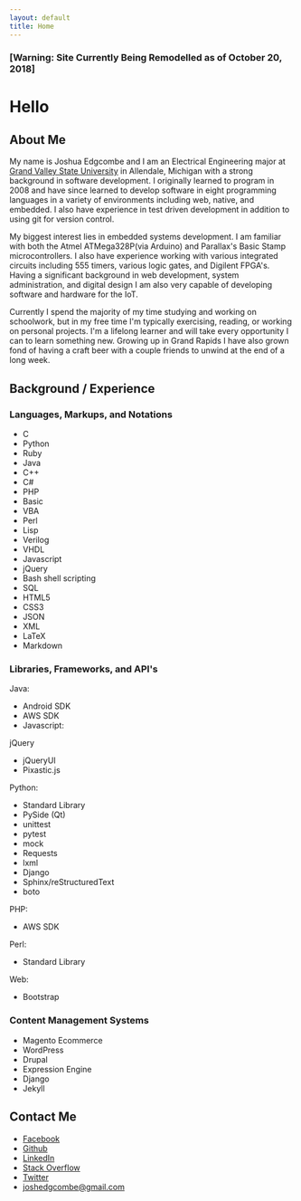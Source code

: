 ```yaml
---
layout: default
title: Home
---
```


### [Warning: Site Currently Being Remodelled as of October 20, 2018]

# Hello

## About Me

My name is Joshua Edgcombe and I am an Electrical Engineering major at [Grand Valley State University](http://www.gvsu.edu/) in Allendale, Michigan with a strong background in software development. I originally learned to program in 2008 and have since learned to develop software in eight programming languages in a variety of environments including web, native, and embedded. I also have experience in test driven development in addition to using git for version control.

My biggest interest lies in embedded systems development. I am familiar with both the Atmel ATMega328P(via Arduino) and Parallax's Basic Stamp microcontrollers. I also have experience working with various integrated circuits including 555 timers, various logic gates, and Digilent FPGA's. Having a significant background in web development, system administration, and digital design I am also very capable of developing software and hardware for the IoT.

Currently I spend the majority of my time studying and working on schoolwork, but in my free time I'm typically exercising, reading, or working on personal projects. I'm a lifelong learner and will take every opportunity I can to learn something new. Growing up in Grand Rapids I have also grown fond of having a craft beer with a couple friends to unwind at the end of a long week.

## Background / Experience

### Languages, Markups, and Notations

- C
- Python
- Ruby
- Java
- C++
- C#
- PHP
- Basic
- VBA
- Perl
- Lisp
- Verilog
- VHDL
- Javascript
- jQuery
- Bash shell scripting
- SQL
- HTML5
- CSS3
- JSON
- XML
- LaTeX
- Markdown

### Libraries, Frameworks, and API's

Java:
- Android SDK
- AWS SDK
- Javascript:

jQuery
- jQueryUI
- Pixastic.js

Python:
- Standard Library
- PySide (Qt)
- unittest
- pytest
- mock
- Requests
- lxml
- Django
- Sphinx/reStructuredText
- boto

PHP:
- AWS SDK

Perl:
- Standard Library

Web:
- Bootstrap

### Content Management Systems
- Magento Ecommerce
- WordPress
- Drupal
- Expression Engine
- Django
- Jekyll

## Contact Me
- [Facebook](https://www.facebook.com/josh.edgcombe)
- [Github](https://github.com/midimaster21b)
- [LinkedIn](https://www.linkedin.com/in/joshuaedgcombe)
- [Stack Overflow](https://careers.stackoverflow.com/joshuaedgcombe)
- [Twitter](https://twitter.com/midimaster21b)
- <joshedgcombe@gmail.com>

